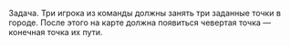 Задача.
Три игрока из команды должны занять три заданные точки в городе.
После этого на карте должна появиться чевертая точка — конечная точка их пути.
